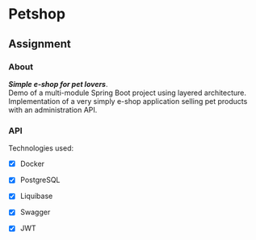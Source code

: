 # Petshop

## Assignment

### About
***Simple e-shop for pet lovers***.<br/>
Demo of a multi-module Spring Boot project using layered architecture.<br/>
Implementation of a very simply e-shop application selling pet products with an administration API.<br/>

### API



Technologies used: 
- [x] Docker
- [x] PostgreSQL
- [x] Liquibase
- [x] Swagger
- [x] JWT

